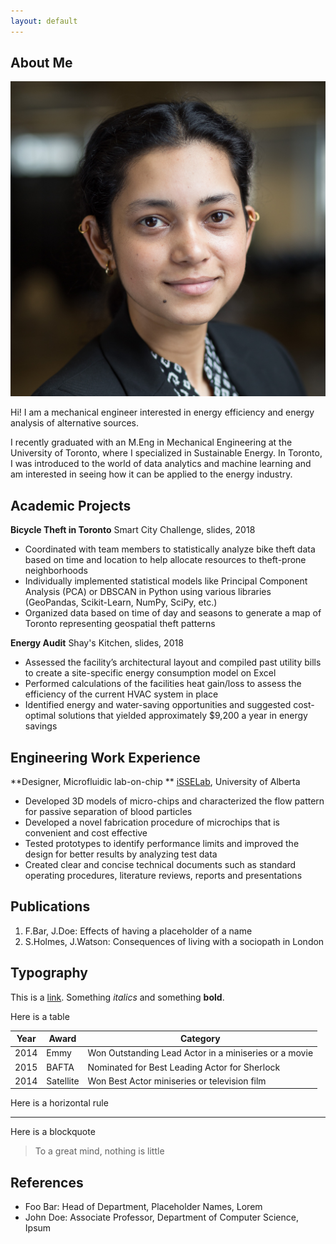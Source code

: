 ```yaml
---
layout: default
---
```


## About Me

<img class="profile-picture" src="HeadShot.jpg">

Hi! I am a mechanical engineer interested in energy efficiency and energy analysis of alternative sources.

I recently graduated with an M.Eng in Mechanical Engineering at the University of Toronto, where I specialized in Sustainable Energy. 
In Toronto, I was introduced to the world of data analytics and machine learning and am interested in seeing how it can be applied to the energy industry. 

## Academic Projects

**Bicycle Theft in Toronto**
Smart City Challenge, slides, 2018
* Coordinated with team members to statistically analyze bike theft data based on time and location to help allocate resources to theft-prone neighborhoods 
* Individually implemented statistical models like Principal Component Analysis (PCA) or DBSCAN in Python using various libraries (GeoPandas, Scikit-Learn, NumPy, SciPy, etc.)
* Organized data based on time of day and seasons to generate a map of Toronto representing geospatial theft patterns  

**Energy Audit**
Shay's Kitchen, slides, 2018
* Assessed the facility’s architectural layout and compiled past utility bills to create a site-specific energy consumption model on Excel
* Performed calculations of the facilities heat gain/loss to assess the efficiency of the current HVAC system in place
* Identified energy and water-saving opportunities and suggested cost-optimal solutions that yielded approximately $9,200 a year in energy savings

## Engineering Work Experience 

**Designer, Microfluidic lab-on-chip **
[iSSELab](https://www.isselab.com/research), University of Alberta
* Developed 3D models of micro-chips and characterized the flow pattern for passive separation of blood particles 
* Developed a novel fabrication procedure of microchips that is convenient and cost effective 
* Tested prototypes to identify performance limits and improved the design for better results by analyzing test data
* Created clear and concise technical documents such as standard operating procedures, literature reviews, reports and presentations

## Publications

1. F.Bar, J.Doe: Effects of having a placeholder of a name
2. S.Holmes, J.Watson: Consequences of living with a sociopath in London

## Typography

This is a [link](http://google.com). Something *italics* and something **bold**.

Here is a table

Year | Award | Category
-----|-------|--------
2014 | Emmy  | Won Outstanding Lead Actor in a miniseries or a movie
2015 | BAFTA | Nominated for Best Leading Actor for Sherlock
2014 | Satellite | Won Best Actor miniseries or television film

Here is a horizontal rule

---

Here is a blockquote

> To a great mind, nothing is little

## References

* Foo Bar: Head of Department, Placeholder Names, Lorem
* John Doe: Associate Professor, Department of Computer Science, Ipsum
